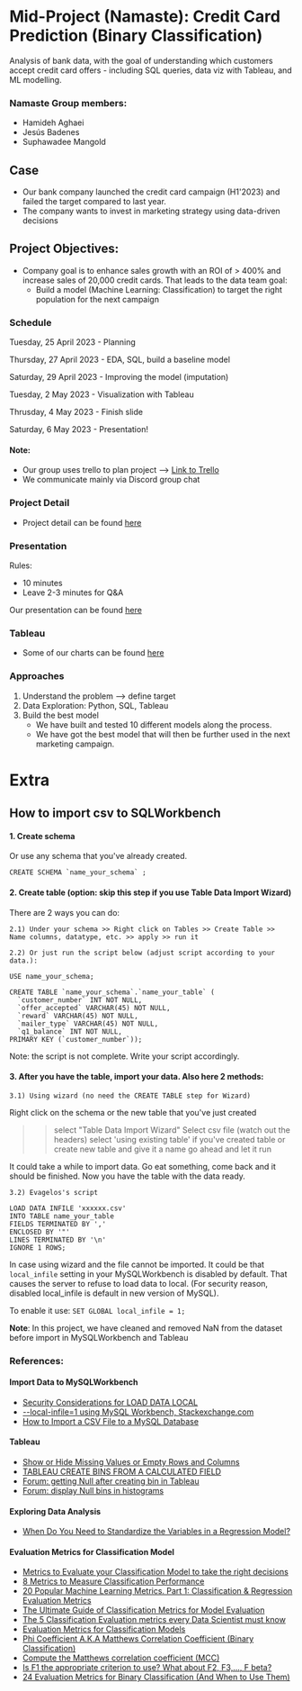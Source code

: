 # Mid-Project (Namaste): Credit Card Prediction (Binary Classification)

Analysis of bank data, with the goal of understanding which customers accept credit card offers - including SQL queries, data viz with Tableau, and ML modelling. 

### Namaste Group members:
- Hamideh Aghaei
- Jesús Badenes
- Suphawadee Mangold

## Case
- Our bank company launched the credit card campaign (H1'2023) and failed the target compared to last year.
- The company wants to invest in marketing strategy using data-driven decisions

## Project Objectives:
- Company goal is to enhance sales growth with an ROI of > 400% and increase sales of 20,000 credit cards.
That leads to the data team goal:
    - Build a model (Machine Learning: Classification) to target the right population for the next campaign


### Schedule

Tuesday, 25 April 2023 - Planning 

Thursday, 27 April 2023 - EDA, SQL, build a baseline model 

Saturday, 29 April 2023 - Improving the model (imputation)

Tuesday, 2 May 2023 - Visualization with Tableau

Thrusday, 4 May 2023 - Finish slide

Saturday, 6 May 2023 - Presentation!



#### Note: 
- Our group uses trello to plan project --> [Link to Trello](https://trello.com/b/JAYXo8eF/midtermproject) 
- We communicate mainly via Discord group chat

### Project Detail
- Project detail can be found [here](https://github.com/ironhack-edu/data_mid_bootcamp_project_classification/blob/master/project_details_classification.md)


### Presentation
Rules:
- 10 minutes
- Leave 2-3 minutes for Q&A

Our presentation can be found [here](https://github.com/suphawadeeth/Mid_Project_Namaste/blob/main/slide_presentation.pdf)

### Tableau
- Some of our charts can be found [here](https://public.tableau.com/views/creditcad_marketing_project/Story2?:language=de-DE&publish=yes&:display_count=n&:origin=viz_share_link)
  
### Approaches
1) Understand the problem --> define target
2) Data Exploration: Python, SQL, Tableau
3) Build the best model
    - We have built and tested 10 different models along the process.
    - We have got the best model that will then be further used in the next marketing campaign.



# Extra
## How to import csv to SQLWorkbench

#### 1. Create schema 
Or use any schema that you've already created.

``` 
CREATE SCHEMA `name_your_schema` ;
``` 

#### 2. Create table (option: skip this step if you use Table Data Import Wizard) 
There are 2 ways you can do:

    2.1) Under your schema >> Right click on Tables >> Create Table >> Name columns, datatype, etc. >> apply >> run it
    
    2.2) Or just run the script below (adjust script according to your data.):

```
USE name_your_schema;
```

```
CREATE TABLE `name_your_schema`.`name_your_table` (
  `customer_number` INT NOT NULL,
  `offer_accepted` VARCHAR(45) NOT NULL,
  `reward` VARCHAR(45) NOT NULL,
  `mailer_type` VARCHAR(45) NOT NULL,
  `q1_balance` INT NOT NULL,
PRIMARY KEY (`customer_number`));
``` 

Note: the script is not complete. Write your script accordingly.

#### 3. After you have the table, import your data. Also here 2 methods:

    3.1) Using wizard (no need the CREATE TABLE step for Wizard)

Right click on the schema or the new table that you've just created
>> select "Table Data Import Wizard"
>> Select csv file (watch out the headers)
>> select 'using existing table' if you've created table or create new table and give it a name
>> go ahead and let it run 

It could take a while to import data. Go eat something, come back and it should be finished.
Now you have the table with the data ready.

    3.2) Evagelos's script

```
LOAD DATA INFILE 'xxxxxx.csv'
INTO TABLE name_your_table
FIELDS TERMINATED BY ','
ENCLOSED BY '"'
LINES TERMINATED BY '\n'
IGNORE 1 ROWS;
```



In case using wizard and the file cannot be imported.
It could be that ```local_infile``` setting in your MySQLWorkbench is disabled by default. That causes the server to refuse to load data to local. (For security reason, disabled local_infile is default in new version of MySQL).

To enable it use: ``` SET GLOBAL local_infile = 1; ```


**Note**: In this project, we have cleaned and removed NaN from the dataset before import in MySQLWorkbench and Tableau

### References:

#### Import Data to MySQLWorkbench
- [Security Considerations for LOAD DATA LOCAL](https://dev.mysql.com/doc/refman/8.0/en/load-data-local-security.html)
- [--local-infile=1 using MySQL Workbench, Stackexchange.com](https://dba.stackexchange.com/questions/17885/local-infile-1-using-mysql-workbench)
- [How to Import a CSV File to a MySQL Database](https://learnsql.com/blog/import-csv-mysql-database/)


#### Tableau
- [Show or Hide Missing Values or Empty Rows and Columns](https://help.tableau.com/current/pro/desktop/en-us/missing_values.htm)
- [TABLEAU CREATE BINS FROM A CALCULATED FIELD](https://tarsolutions.co.uk/blog/tableau-create-bins-from-measure-calculation/)
- [Forum: getting Null after creating bin in Tableau](https://community.tableau.com/s/question/0D54T00000tl1KNSAY/created-bins-but-getting-only-null-and-error-value-as-output)
- [Forum: display Null bins in histograms](https://community.tableau.com/s/question/0D54T00000C5ZWKSA3/display-of-null-bins-in-histograms)



#### Exploring Data Analysis
- [When Do You Need to Standardize the Variables in a Regression Model?](https://statisticsbyjim.com/regression/standardize-variables-regression/)


#### Evaluation Metrics for Classification Model

- [Metrics to Evaluate your Classification Model to take the right decisions](https://www.analyticsvidhya.com/blog/2021/07/metrics-to-evaluate-your-classification-model-to-take-the-right-decisions/)
- [8 Metrics to Measure Classification Performance](https://towardsdatascience.com/8-metrics-to-measure-classification-performance-984d9d7fd7aa)
- [20 Popular Machine Learning Metrics. Part 1: Classification & Regression Evaluation Metrics](https://towardsdatascience.com/20-popular-machine-learning-metrics-part-1-classification-regression-evaluation-metrics-1ca3e282a2ce)
- [The Ultimate Guide of Classification Metrics for Model Evaluation](https://towardsdatascience.com/the-ultimate-guide-of-classification-metrics-for-model-evaluation-83e4cdf294d9)
- [The 5 Classification Evaluation metrics every Data Scientist must know](https://towardsdatascience.com/the-5-classification-evaluation-metrics-you-must-know-aa97784ff226)
- [Evaluation Metrics for Classification Models](https://medium.com/analytics-vidhya/evaluation-metrics-for-classification-models-e2f0d8009d69)
- [Phi Coefficient A.K.A Matthews Correlation Coefficient (Binary Classification)](https://medium.com/@cdefaux/phi-coefficient-a-k-a-matthews-correlation-coefficient-binary-classification-11e2c29db91e)
- [Compute the Matthews correlation coefficient (MCC)](https://scikit-learn.org/stable/modules/generated/sklearn.metrics.matthews_corrcoef.html)
- [Is F1 the appropriate criterion to use? What about F2, F3,…, F beta?](https://towardsdatascience.com/is-f1-the-appropriate-criterion-to-use-what-about-f2-f3-f-beta-4bd8ef17e285)
- [24 Evaluation Metrics for Binary Classification (And When to Use Them)](https://neptune.ai/blog/evaluation-metrics-binary-classification)

